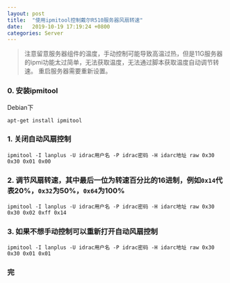 ```yaml
---
layout: post
title:  "使用ipmitool控制戴尔R510服务器风扇转速"
date:   2019-10-19 17:19:24 +0800
categories: Server
---
```

> 注意留意服务器组件的温度，手动控制可能导致高温过热，但是11G服务器的ipmi功能太过简单，无法获取温度，无法通过脚本获取温度自动调节转速。
> 重启服务器需要重新设置。

### 0. 安装ipmitool
Debian下

```shell
apt-get install ipmitool
```

### 1. 关闭自动风扇控制

```shell
ipmitool -I lanplus -U idrac用户名 -P idrac密码 -H idarc地址 raw 0x30 0x30 0x01 0x00
```

### 2. 调节风扇转速，其中最后一位为转速百分比的16进制，例如`0x14`代表20%，`0x32`为50%，`0x64`为100%
```shell
ipmitool -I lanplus -U idrac用户名 -P idrac密码 -H idarc地址 raw 0x30 0x30 0x02 0xff 0x14
```

### 3. 如果不想手动控制可以重新打开自动风扇控制

   ```shell
ipmitool -I lanplus -U idrac用户名 -P idrac密码 -H idarc地址 raw 0x30 0x30 0x01 0x01
   ```

### 完